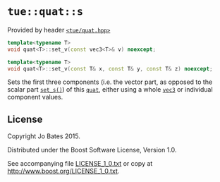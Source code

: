 `tue::quat::s`
==============
Provided by header [`<tue/quat.hpp>`](../../headers/quat.md)

```c++
template<typename T>
void quat<T>::set_v(const vec3<T>& v) noexcept;

template<typename T>
void quat<T>::set_v(const T& x, const T& y, const T& z) noexcept;
```

Sets the first three components (i.e. the vector part, as opposed to the scalar
part [`set_s()`](set_s.md)) of this [`quat`](../../headers/quat.md), either
using a whole [`vec3`](../../headers/vec.md) or individual component values.

License
-------
Copyright Jo Bates 2015.

Distributed under the Boost Software License, Version 1.0.

See accompanying file [LICENSE_1_0.txt](../../../LICENSE_1_0.txt) or copy at
http://www.boost.org/LICENSE_1_0.txt.
